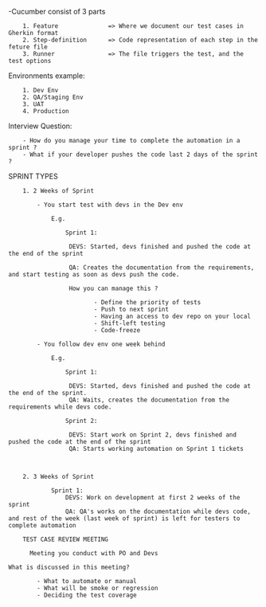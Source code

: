 -Cucumber consist of 3 parts

		1. Feature				=> Where we document our test cases in Gherkin format
		2. Step-definition		=> Code representation of each step in the feture file
		3. Runner				=> The file triggers the test, and the test options

Environments example:

		1. Dev Env
		2. QA/Staging Env
		3. UAT
		4. Production

Interview Question:

		- How do you manage your time to complete the automation in a sprint ?
		- What if your developer pushes the code last 2 days of the sprint ?

  SPRINT TYPES

		1. 2 Weeks of Sprint

			- You start test with devs in the Dev env

				E.g.

					Sprint 1:

					 DEVS: Started, devs finished and pushed the code at the end of the sprint

					 QA: Creates the documentation from the requirements, and start testing as soon as devs push the code.

					 How you can manage this ?

							- Define the priority of tests
							- Push to next sprint
							- Having an access to dev repo on your local
							- Shift-left testing
							- Code-freeze

			- You follow dev env one week behind

				E.g.

					Sprint 1:

					 DEVS: Started, devs finished and pushed the code at the end of the sprint.
					 QA: Waits, creates the documentation from the requirements while devs code.

					Sprint 2:

					 DEVS: Start work on Sprint 2, devs finished and pushed the code at the end of the sprint
					 QA: Starts working automation on Sprint 1 tickets



		2. 3 Weeks of Sprint

				Sprint 1:
					DEVS: Work on development at first 2 weeks of the sprint
					QA: QA's works on the documentation while devs code, and rest of the week (last week of sprint) is left for testers to complete automation

		TEST CASE REVIEW MEETING

		  Meeting you conduct with PO and Devs

    What is discussed in this meeting?

			- What to automate or manual
			- What will be smoke or regression
			- Deciding the test coverage
